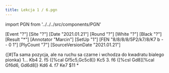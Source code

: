 ```yaml
---
title: Lekcja 1 / 6.pgn
---
```


import PGN from '../../../src/components/PGN'

<PGN>
﻿[Event "?"]
[Site "?"]
[Date "2021.01.21"]
[Round "?"]
[White "?"]
[Black "?"]
[Result "*"]
[Annotator "Marcin"]
[SetUp "1"]
[FEN "8/8/8/8/5P2/k7/8/K7 b - - 0 1"]
[PlyCount "7"]
[SourceVersionDate "2021.01.21"]

 {[#]Ta sama pozycja, ale na ruchu sa czarne i wchodza do kwadratu bialego pionka} 1... Kb4 2. f5 {[%cal Gf5c5,Gc5c8]} Kc5 3. f6 {[%csl Gd8][%cal Gf6d6, Gd6d8]} Kd6 4. f7 Ke7 $11 *


</PGN>
